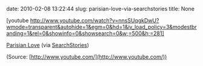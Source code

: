 date: 2010-02-08 13:22:44
slug: parisian-love-via-searchstories
title: None

[youtube http://www.youtube.com/watch?v=nnsSUqgkDwU?wmode=transparent&autohide=1&egm=0&hd=1&iv_load_policy=3&modestbranding=1&rel=0&showinfo=0&showsearch=0&w;=500&h;=281]

[Parisian Love](http://www.youtube.com/watch?v=nnsSUqgkDwU) (via [SearchStories](http://youtube.com/user/SearchStories))

(Source: [http://www.youtube.com/](http://www.youtube.com/))

